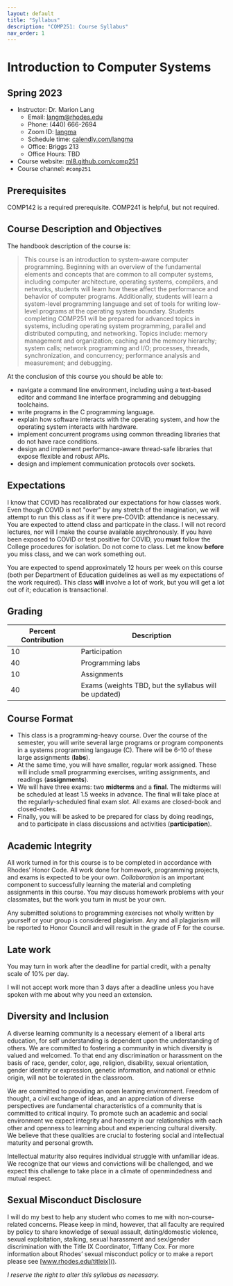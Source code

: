 ```yaml
---
layout: default
title: "Syllabus"
description: "COMP251: Course Syllabus"
nav_order: 1
---
```


# Introduction to Computer Systems
## Spring 2023

* Instructor: Dr. Marion Lang
  * Email: [langm@rhodes.edu](mailto:langm@rhodes.edu)
  * Phone: (440) 666-2694
  * Zoom ID: [langma](https://rhodes.zoom.us/my/langma)
  * Schedule time: [calendly.com/langma](https://calendly.com/langma)
  * Office: Briggs 213
  * Office Hours: TBD
* Course website: [ml8.github.com/comp251](https://ml8.github.io/comp251)
* Course channel: `#comp251`

## Prerequisites

COMP142 is a required prerequisite. COMP241 is helpful, but not required.

## Course Description and Objectives

The handbook description of the course is:

> This course is an introduction to system-aware computer programming. Beginning
> with an overview of the fundamental elements and concepts that are common to
> all computer systems, including computer architecture, operating systems,
> compilers, and networks, students will learn how these affect the performance
> and behavior of computer programs. Additionally, students will learn a
> system-level programming language and set of tools for writing low-level
> programs at the operating system boundary. Students completing COMP251 will be
> prepared for advanced topics in systems, including operating system
> programming, parallel and distributed computing, and networking. Topics
> include: memory management and organization; caching and the memory hierarchy;
> system calls; network programming and I/O; processes, threads,
> synchronization, and concurrency; performance analysis and measurement; and
> debugging.

At the conclusion of this course you should be able to:

* navigate a command line environment, including using a text-based editor and
  command line interface programming and debugging toolchains.
* write programs in the C programming language.
* explain how software interacts with the operating system, and how the
  operating system interacts with hardware.
* implement concurrent programs using common threading libraries that do not have
  race conditions.
* design and implement performance-aware thread-safe libraries that expose
  flexible and robust APIs.
* design and implement communication protocols over sockets.

## Expectations

I know that COVID has recalibrated our expectations for how classes work. Even
though COVID is not "over" by any stretch of the imagination, we will attempt to
run this class as if it were pre-COVID: attendance is necessary. You are
expected to attend class and particpate in the class. I will not record
lectures, nor will I make the course available asychronously. If you have been
exposed to COVID or test positive for COVID, you __must__ follow the College
procedures for isolation. Do not come to class. Let me know __before__ you miss
class, and we can work something out.

You are expected to spend approximately 12 hours per week on this course (both
per Department of Education guidelines as well as my expectations of the work
required). This class __will__ involve a lot of work, but you will get a lot out
of it; education is transactional.

## Grading

Percent Contribution | Description
-|-
10 | Participation 
40 | Programming labs
10 | Assignments
40 | Exams (weights TBD, but the syllabus will be updated)

## Course Format

* This class is a programming-heavy course. Over the course of the semester, you
  will write several large programs or program components in a systems
  programming langauge (C). There will be 6-10 of these large assignments
  (__labs__).
* At the same time, you will have smaller, regular work assigned. These will
  include small programming exercises, writing assignments, and readings
  (__assignments__).
* We will have three exams: two __midterms__ and a __final__. The midterms will
  be scheduled at least 1.5 weeks in advance. The final will take place at the
  regularly-scheduled final exam slot. All exams are closed-book and
  closed-notes.
* Finally, you will be asked to be prepared for class by doing  readings, and to
  participate in class discussions and activities (__participation__). 

## Academic Integrity

All work turned in for this course is to be completed in accordance with Rhodes’
Honor Code. All work done for homework, programming projects, and exams is
expected to be your own. _Collaboration_ is an important component to
successfully learning the material and completing assignments in this course.
You may discuss homework problems with your classmates, but the work you turn in
must be your own.

Any submitted solutions to programming exercises not wholly written by yourself
or your group is considered plagiarism. Any and all plagiarism will be reported
to Honor Council and will result in the grade of F for the course.

## Late work

You may turn in work after the deadline for partial credit, with a penalty scale
of 10% per day.

I will not accept work more than 3 days after a deadline unless you have spoken
with me about why you need an extension.

## Diversity and Inclusion

A diverse learning community is a necessary element of a liberal arts education,
for self understanding is dependent upon the understanding of others. We are
committed to fostering a community in which diversity is valued and welcomed. To
that end any discrimination or harassment on the basis of race, gender, color,
age, religion, disability, sexual orientation, gender identity or expression,
genetic information, and national or ethnic origin, will not be tolerated in the
classroom.

We are committed to providing an open learning environment. Freedom
of thought, a civil exchange of ideas, and an appreciation of diverse
perspectives are fundamental characteristics of a community that is committed to
critical inquiry. To promote such an academic and social environment we expect
integrity and honesty in our relationships with each other and openness to
learning about and experiencing cultural diversity. We believe that these
qualities are crucial to fostering social and intellectual maturity and personal
growth.

Intellectual maturity also requires individual struggle with unfamiliar
ideas. We recognize that our views and convictions will be challenged, and we
expect this challenge to take place in a climate of openmindedness and mutual
respect.

## Sexual Misconduct Disclosure

I will do my best to help any student who comes to me with non-course-related
concerns. Please keep in mind, however, that all faculty are required by policy
to share knowledge of sexual assault, dating/domestic violence, sexual
exploitation, stalking, sexual harassment and sex/gender discrimination with the
Title IX Coordinator, Tiffany Cox. For more information about Rhodes’ sexual
misconduct policy or to make a report please see [www.rhodes.edu/titleix]().

_I reserve the right to alter this syllabus as necessary._

